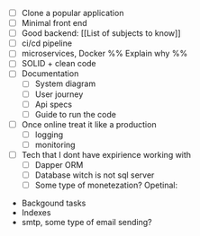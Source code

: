 - [ ] Clone a popular application
- [ ] Minimal front end
- [ ] Good backend: [[List of subjects to know]] 
- [ ] ci/cd pipeline 
- [ ] microservices, Docker  %% Explain why %%
- [ ] SOLID + clean code
- [ ] Documentation
	- [ ] System diagram
	- [ ] User journey
	- [ ] Api specs
	- [ ] Guide to run the code
- [ ] Once online treat it like a production
	- [ ] logging
	- [ ] monitoring
- [ ] Tech that I dont have expirience working with
	- [ ] Dapper ORM
	- [ ] Database witch is not sql server
	- [ ] Some type of monetezation?
Opetinal:
- Backgound tasks
- Indexes
- smtp, some type of email sending?